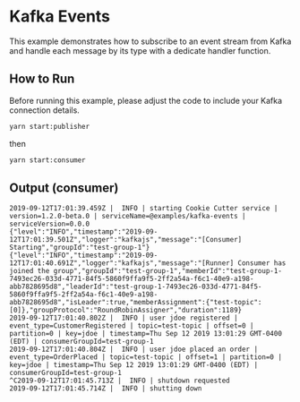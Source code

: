 # Kafka Events

This example demonstrates how to subscribe to an event stream from Kafka and handle each message by its type with a dedicate handler function.

## How to Run

Before running this example, please adjust the code to include your Kafka connection details.

```bash
yarn start:publisher
```

then

```bash
yarn start:consumer
```

## Output (consumer)

```
2019-09-12T17:01:39.459Z |  INFO | starting Cookie Cutter service | version=1.2.0-beta.0 | serviceName=@examples/kafka-events | serviceVersion=0.0.0
{"level":"INFO","timestamp":"2019-09-12T17:01:39.501Z","logger":"kafkajs","message":"[Consumer] Starting","groupId":"test-group-1"}
{"level":"INFO","timestamp":"2019-09-12T17:01:40.691Z","logger":"kafkajs","message":"[Runner] Consumer has joined the group","groupId":"test-group-1","memberId":"test-group-1-7493ec26-033d-4771-84f5-5860f9ffa9f5-2ff2a54a-f6c1-40e9-a198-abb7828695d8","leaderId":"test-group-1-7493ec26-033d-4771-84f5-5860f9ffa9f5-2ff2a54a-f6c1-40e9-a198-abb7828695d8","isLeader":true,"memberAssignment":{"test-topic":[0]},"groupProtocol":"RoundRobinAssigner","duration":1189}
2019-09-12T17:01:40.802Z |  INFO | user jdoe registered | event_type=CustomerRegistered | topic=test-topic | offset=0 | partition=0 | key=jdoe | timestamp=Thu Sep 12 2019 13:01:29 GMT-0400 (EDT) | consumerGroupId=test-group-1
2019-09-12T17:01:40.804Z |  INFO | user jdoe placed an order | event_type=OrderPlaced | topic=test-topic | offset=1 | partition=0 | key=jdoe | timestamp=Thu Sep 12 2019 13:01:29 GMT-0400 (EDT) | consumerGroupId=test-group-1
^C2019-09-12T17:01:45.713Z |  INFO | shutdown requested
2019-09-12T17:01:45.714Z |  INFO | shutting down
```